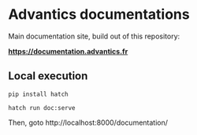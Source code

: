 # Advantics documentations

Main documentation site, build out of this repository:

**https://documentation.advantics.fr**

## Local execution

```
pip install hatch

hatch run doc:serve
```

Then, goto http://localhost:8000/documentation/
